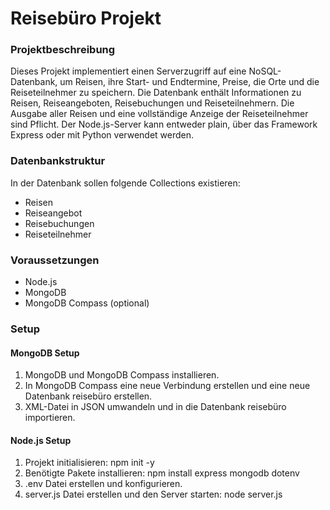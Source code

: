 # Reisebüro Projekt
### Projektbeschreibung
Dieses Projekt implementiert einen Serverzugriff auf eine NoSQL-Datenbank, um Reisen, ihre Start- und Endtermine, Preise, die Orte und die Reiseteilnehmer zu speichern. Die Datenbank enthält Informationen zu Reisen, Reiseangeboten, Reisebuchungen und Reiseteilnehmern. Die Ausgabe aller Reisen und eine vollständige Anzeige der Reiseteilnehmer sind Pflicht.  Der Node.js-Server kann entweder plain, über das Framework Express oder mit Python verwendet werden.

### Datenbankstruktur
In der Datenbank sollen folgende Collections existieren:
- Reisen
- Reiseangebot
- Reisebuchungen
- Reiseteilnehmer

### Voraussetzungen
- Node.js
- MongoDB
- MongoDB Compass (optional)

### Setup
#### MongoDB Setup
1. MongoDB und MongoDB Compass installieren.
2. In MongoDB Compass eine neue Verbindung erstellen und eine neue Datenbank reisebüro erstellen.
3. XML-Datei in JSON umwandeln und in die Datenbank reisebüro importieren.

#### Node.js Setup
1. Projekt initialisieren: 
npm init -y
2. Benötigte Pakete installieren:
npm install express mongodb dotenv
3. .env Datei erstellen und konfigurieren.
4. server.js Datei erstellen und den Server starten:
node server.js
